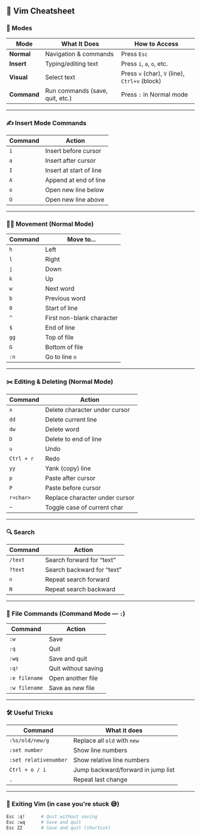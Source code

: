 

## 📝 **Vim Cheatsheet**

### 🧭 Modes

| Mode        | What It Does                    | How to Access            |
|-------------|----------------------------------|---------------------------|
| **Normal**  | Navigation & commands            | Press `Esc`               |
| **Insert**  | Typing/editing text              | Press `i`, `a`, `o`, etc. |
| **Visual**  | Select text                      | Press `v` (char), `V` (line), `Ctrl+v` (block) |
| **Command** | Run commands (save, quit, etc.)  | Press `:` in Normal mode  |

---

### ✍️ Insert Mode Commands

| Command | Action                        |
|---------|-------------------------------|
| `i`     | Insert before cursor          |
| `a`     | Insert after cursor           |
| `I`     | Insert at start of line       |
| `A`     | Append at end of line         |
| `o`     | Open new line below           |
| `O`     | Open new line above           |

---

### 🚶‍♂️ Movement (Normal Mode)

| Command | Move to...                     |
|---------|-------------------------------|
| `h`     | Left                           |
| `l`     | Right                          |
| `j`     | Down                           |
| `k`     | Up                             |
| `w`     | Next word                      |
| `b`     | Previous word                  |
| `0`     | Start of line                  |
| `^`     | First non-blank character      |
| `$`     | End of line                    |
| `gg`    | Top of file                    |
| `G`     | Bottom of file                 |
| `:n`    | Go to line `n`                 |

---

### ✂️ Editing & Deleting (Normal Mode)

| Command   | Action                           |
|-----------|----------------------------------|
| `x`       | Delete character under cursor    |
| `dd`      | Delete current line              |
| `dw`      | Delete word                      |
| `D`       | Delete to end of line            |
| `u`       | Undo                             |
| `Ctrl + r`| Redo                             |
| `yy`      | Yank (copy) line                 |
| `p`       | Paste after cursor               |
| `P`       | Paste before cursor              |
| `r<char>` | Replace character under cursor   |
| `~`       | Toggle case of current char      |

---

### 🔍 Search

| Command         | Action                      |
|-----------------|-----------------------------|
| `/text`         | Search forward for “text”   |
| `?text`         | Search backward for “text”  |
| `n`             | Repeat search forward       |
| `N`             | Repeat search backward      |

---

### 💾 File Commands (Command Mode — `:`)

| Command | Action                    |
|---------|---------------------------|
| `:w`    | Save                      |
| `:q`    | Quit                      |
| `:wq`   | Save and quit             |
| `:q!`   | Quit without saving       |
| `:e filename` | Open another file   |
| `:w filename` | Save as new file    |

---

### 🛠️ Useful Tricks

| Command      | What it does                         |
|--------------|--------------------------------------|
| `:%s/old/new/g` | Replace all `old` with `new`       |
| `:set number`   | Show line numbers                 |
| `:set relativenumber` | Show relative line numbers  |
| `Ctrl + o / i`  | Jump backward/forward in jump list|
| `.`            | Repeat last change                |

---

### 🚀 Exiting Vim (in case you're stuck 😅)

```bash
Esc :q!      # Quit without saving
Esc :wq      # Save and quit
Esc ZZ       # Save and quit (shortcut)
```

